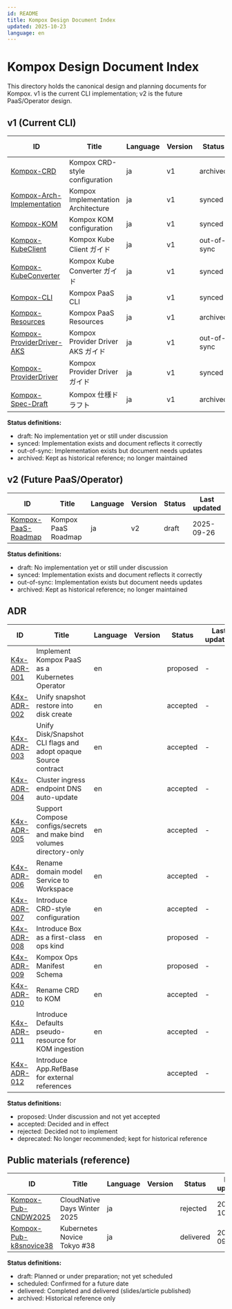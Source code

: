 ```yaml
---
id: README
title: Kompox Design Document Index
updated: 2025-10-23
language: en
---
```


# Kompox Design Document Index

This directory holds the canonical design and planning documents for Kompox. v1 is the current CLI implementation; v2 is the future PaaS/Operator design.

## v1 (Current CLI)

| ID | Title | Language | Version | Status | Last updated |
|---|---|---|---|---|---|
| [Kompox-CRD](./v1/Kompox-CRD.ja.md) | Kompox CRD-style configuration | ja | v1 | archived | 2025-10-18 |
| [Kompox-Arch-Implementation](./v1/Kompox-Arch-Implementation.ja.md) | Kompox Implementation Architecture | ja | v1 | synced | 2025-10-12 |
| [Kompox-KOM](./v1/Kompox-KOM.ja.md) | Kompox KOM configuration | ja | v1 | synced | 2025-10-19 |
| [Kompox-KubeClient](./v1/Kompox-KubeClient.ja.md) | Kompox Kube Client ガイド | ja | v1 | out-of-sync | 2025-09-26 |
| [Kompox-KubeConverter](./v1/Kompox-KubeConverter.ja.md) | Kompox Kube Converter ガイド | ja | v1 | synced | 2025-10-12 |
| [Kompox-CLI](./v1/Kompox-CLI.ja.md) | Kompox PaaS CLI | ja | v1 | synced | 2025-10-19 |
| [Kompox-Resources](./v1/Kompox-Resources.ja.md) | Kompox PaaS Resources | ja | v1 | archived | 2025-10-12 |
| [Kompox-ProviderDriver-AKS](./v1/Kompox-ProviderDriver-AKS.ja.md) | Kompox Provider Driver AKS ガイド | ja | v1 | out-of-sync | 2025-10-12 |
| [Kompox-ProviderDriver](./v1/Kompox-ProviderDriver.ja.md) | Kompox Provider Driver ガイド | ja | v1 | synced | 2025-10-12 |
| [Kompox-Spec-Draft](./v1/Kompox-Spec-Draft.ja.md) | Kompox 仕様ドラフト | ja | v1 | archived | 2025-10-12 |

**Status definitions:**

- draft: No implementation yet or still under discussion
- synced: Implementation exists and document reflects it correctly
- out-of-sync: Implementation exists but document needs updates
- archived: Kept as historical reference; no longer maintained

## v2 (Future PaaS/Operator)

| ID | Title | Language | Version | Status | Last updated |
|---|---|---|---|---|---|
| [Kompox-PaaS-Roadmap](./v2/Kompox-PaaS-Roadmap.ja.md) | Kompox PaaS Roadmap | ja | v2 | draft | 2025-09-26 |

**Status definitions:**

- draft: No implementation yet or still under discussion
- synced: Implementation exists and document reflects it correctly
- out-of-sync: Implementation exists but document needs updates
- archived: Kept as historical reference; no longer maintained

## ADR

| ID | Title | Language | Version | Status | Last updated |
|---|---|---|---|---|---|
| [K4x-ADR-001](./adr/K4x-ADR-001.md) | Implement Kompox PaaS as a Kubernetes Operator | en |  | proposed | - |
| [K4x-ADR-002](./adr/K4x-ADR-002.md) | Unify snapshot restore into disk create | en |  | accepted | - |
| [K4x-ADR-003](./adr/K4x-ADR-003.md) | Unify Disk/Snapshot CLI flags and adopt opaque Source contract | en |  | accepted | - |
| [K4x-ADR-004](./adr/K4x-ADR-004.md) | Cluster ingress endpoint DNS auto-update | en |  | accepted | - |
| [K4x-ADR-005](./adr/K4x-ADR-005.md) | Support Compose configs/secrets and make bind volumes directory-only | en |  | accepted | - |
| [K4x-ADR-006](./adr/K4x-ADR-006.md) | Rename domain model Service to Workspace | en |  | accepted | - |
| [K4x-ADR-007](./adr/K4x-ADR-007.md) | Introduce CRD-style configuration | en |  | accepted | - |
| [K4x-ADR-008](./adr/K4x-ADR-008.md) | Introduce Box as a first-class ops kind | en |  | proposed | - |
| [K4x-ADR-009](./adr/K4x-ADR-009.md) | Kompox Ops Manifest Schema | en |  | proposed | - |
| [K4x-ADR-010](./adr/K4x-ADR-010.md) | Rename CRD to KOM | en |  | accepted | - |
| [K4x-ADR-011](./adr/K4x-ADR-011.md) | Introduce Defaults pseudo-resource for KOM ingestion | en |  | accepted | - |
| [K4x-ADR-012](./adr/K4x-ADR-012.md) | Introduce App.RefBase for external references |  |  | accepted | - |

**Status definitions:**

- proposed: Under discussion and not yet accepted
- accepted: Decided and in effect
- rejected: Decided not to implement
- deprecated: No longer recommended; kept for historical reference

## Public materials (reference)

| ID | Title | Language | Version | Status | Last updated |
|---|---|---|---|---|---|
| [Kompox-Pub-CNDW2025](./pub/Kompox-Pub-CNDW2025.ja.md) | CloudNative Days Winter 2025 | ja |  | rejected | 2025-10-01 |
| [Kompox-Pub-k8snovice38](./pub/Kompox-Pub-k8snovice38.ja.md) | Kubernetes Novice Tokyo #38 | ja |  | delivered | 2025-09-26 |

**Status definitions:**

- draft: Planned or under preparation; not yet scheduled
- scheduled: Confirmed for a future date
- delivered: Completed and delivered (slides/article published)
- archived: Historical reference only

